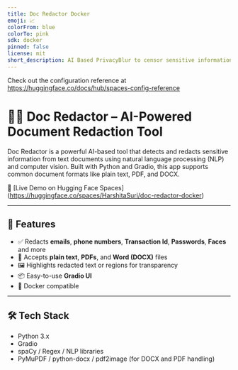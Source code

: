 ```yaml
---
title: Doc Redactor Docker
emoji: 📈
colorFrom: blue
colorTo: pink
sdk: docker
pinned: false
license: mit
short_description: AI Based PrivacyBlur to censor sensitive information
---
```


Check out the configuration reference at https://huggingface.co/docs/hub/spaces-config-reference

# 🕵️‍♀️ Doc Redactor – AI-Powered Document Redaction Tool

Doc Redactor is a powerful AI-based tool that detects and redacts sensitive information from text documents using natural language processing (NLP) and computer vision. Built with Python and Gradio, this app supports common document formats like plain text, PDF, and DOCX.

🚀 [Live Demo on Hugging Face Spaces] (https://huggingface.co/spaces/HarshitaSuri/doc-redactor-docker)

---

## 🔐 Features

- ✅ Redacts **emails**, **phone numbers**, **Transaction Id**, **Passwords**, **Faces** and more
- 📄 Accepts **plain text**, **PDFs**, and **Word (DOCX)** files
- 🖼️ Highlights redacted text or regions for transparency
- 📦 Easy-to-use **Gradio UI**
- 🐳 Docker compatible

---

## 🛠️ Tech Stack

- Python 3.x
- Gradio
- spaCy / Regex / NLP libraries
- PyMuPDF / python-docx / pdf2image (for DOCX and PDF handling)


